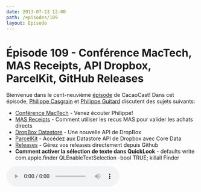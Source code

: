 ```yaml
---
date: 2013-07-23 12:00
path: /episodes/109
layout: Episode
---
```

# Épisode 109 - Conférence MacTech, MAS Receipts, API Dropbox, ParcelKit, GitHub Releases
<p>Bienvenue dans le cent-neuvième <a href="https://archive.org/download/cacaocast/cacaocast_109.mp3" title="CacaoCast Episode 109">épisode</a> de CacaoCast! Dans cet épisode, <a href="http://www.twitter.com/philippec" title="Philippe Casgrain sur Twitter">Philippe Casgrain</a> et <a href="http://www.twitter.com/philippeguitard" title="Philippe Guitard sur Twitter">Philippe Guitard</a> discutent des sujets suivants:</p>
<ul><li><a href="http://www.mactech.com/conference/speakers" title="Conférence MacTech">Conférence MacTech</a> - Venez écouter Philippe!</li>
<li><a href="http://blackpixel.com/blog/2013/07/masreceipt-validation-for-direct-sale-apps.html" title="MAS Receipts">MAS Receipts</a> - Comment utiliser les recus MAS pour valider les achats directs</li>
<li><a href="https://www.dropbox.com/developers/datastore" title="DropBox Datastore">DropBox Datastore</a> - Une nouvelle API de DropBox</li>
<li><a href="https://github.com/overcommitted/ParcelKit" title="ParcelKit">ParcelKit</a> - Accédez aux Datastore API de Dropbox avec Core Data</li>
<li><a href="https://github.com/blog/1547-release-your-software" title="Releases">Releases</a> - Gérez vos releases directement depuis Github</li>
<li><strong>Comment activer la sélection de texte dans QuickLook</strong> - defaults write com.apple.finder QLEnableTextSelection -bool TRUE; killall Finder</li>
</ul>
<p><audio controls><source src="https://archive.org/download/cacaocast/cacaocast_109.mp3" type="audio/mpeg"><source src="https://archive.org/download/cacaocast/cacaocast_109.mp3" type="audio/mp4">Votre navigateur ne supporte pas l'élément audio / Your browser does not support the audio element.</audio></p>
